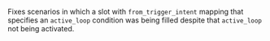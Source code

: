 Fixes scenarios in which a slot with `from_trigger_intent` mapping that specifies an `active_loop` condition was being filled despite that `active_loop` not being activated.
